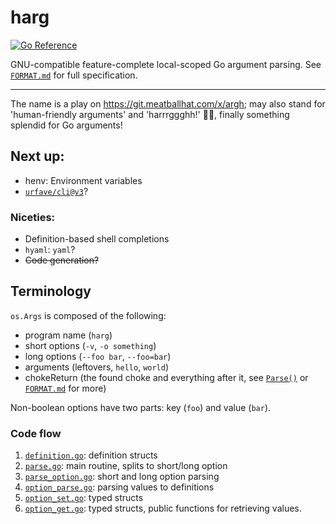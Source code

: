 # harg

[![Go Reference](https://pkg.go.dev/badge/github.com/jtagcat/harg.svg)](https://pkg.go.dev/github.com/jtagcat/harg)

GNU-compatible feature-complete local-scoped Go argument parsing. See [`FORMAT.md`](FORMAT.md) for full specification.

***

The name is a play on https://git.meatballhat.com/x/argh; may also stand for 'human-friendly arguments' and 'harrrggghh!' 🏴‍☠️, finally something splendid for Go arguments!

## Next up:
- henv: Environment variables
- [`urfave/cli@v3`](https://github.com/urfave/cli)?

### Niceties:
- Definition-based shell completions
- `hyaml`: `yaml`?
- ~~Code generation?~~

## Terminology
`os.Args` is composed of the following:
 - program name (`harg`)
 - short options (`-v`, `-o something`)
 - long options (`--foo bar`, `--foo=bar`)
 - arguments (leftovers, `hello`, `world`)
 - chokeReturn (the found choke and everything after it, see [`Parse()`](parse.go) or [`FORMAT.md`](FORMAT.md) for more)

Non-boolean options have two parts: key (`foo`) and value (`bar`).
### Code flow
1. [`definition.go`](definition.go): definition structs
1. [`parse.go`](parse.go): main routine, splits to short/long option
1. [`parse_option.go`](parse_option.go): short and long option parsing
1. [`option_parse.go`](option_parse.go): parsing values to definitions
1. [`option_set.go`](option_set.go): typed structs
1. [`option_get.go`](option_get.go): typed structs, public functions for retrieving values.
